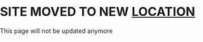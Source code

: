 <html>
<head>
<title></title>
<style>
footer > * {
	align-self: left;
	text-align: left;
}
.button {
	display: flex;
	flex-direction: row;
	padding: .5rem;
	border: 0;
	font-family: "archia";
	text-transform: uppercase;
	background: rgba(0,123,255,.0627451);
	color: rgba(0, 123, 255, 0.6);
	cursor: pointer;
	font-weight: 900;
	border-radius: 5px;
	transition: background .2s ease-in-out;
	margin-bottom: 0.5rem;
	margin-top: 0.25rem;
	outline: none;
	font-size: 0.75rem;
	text-decoration: none;
}
.excel {
	color: #33a667;
	background: rgba(51,166,103,.19);
}
/* @media all and (max-width:769px) */
.last-update, a.button {
	width: 10rem;
}
/* @media all and (max-width:769px) */
a.button {
	display: flex;
	flex: row 1;
	justify-content: center;
}
footer {
	display: flex;
	flex-direction: column;
	margin-bottom: 5rem;
	justify-content: center;
	margin-top: 5rem;
}
.fadeInUp {
	-webkit-animation-name: fadeInUp;
	animation-name: fadeInUp;
	-webkit-animation-duration: 0.45s;
	animation-duration: 0.45s;
	-webkit-animation-fill-mode: both;
	animation-fill-mode: both;
}
.switch-wrapper > div {
	position: absolute;
	width: 100%;
}
.switch-wrapper {
	position: relative;
}
body {
	padding: 0;
	margin: 0;
	-webkit-tap-highlight-color: transparent;
	-webkit-touch-callout: none;
}
.button > * {
	align-self: center;
}
.button svg {
	width: 20px;
	stroke-width: 2px;
	padding-right: 6px;
}
/* @media all and (max-width:769px) */
a.button > * {
	align-self: center;
}
/* @media all and (max-width:769px) */
a.button svg {
	width: 38px;
}
</style>
</head>
 
<body>
<h1>SITE MOVED TO NEW <a href="https://elseasama.github.io/covid19chennai/">LOCATION</a></h1>
	<p> This page will not be updated anymore</p>



</body>
</html>


